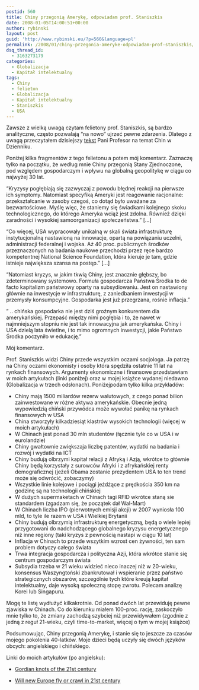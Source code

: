 ```yaml
---
postid: 560
title: Chiny przegonią Amerykę, odpowiadam prof. Staniszkis
date: 2008-01-05T14:00:51+00:00
author: rybinski
layout: post
guid: 'http://www.rybinski.eu/?p=560&language=pl'
permalink: /2008/01/chiny-przegonia-ameryke-odpowiadam-prof-staniszkis/
dsq_thread_id:
  - 3163273179
categories:
  - Globalizacja
  - Kapitał intelektualny
tags:
  - Chiny
  - felieton
  - Globalizacja
  - Kapitał intelektualny
  - Staniszkis
  - USA
---
```

Zawsze z wielką uwagą czytam felietony prof. Staniszkis, są bardzo analityczne, często pozwalają “na nowo” ujrzeć pewne zdarzenia. Dlatego z uwagą przeczytałem dzisiejszy [tekst](http://www.dziennik.pl/opinie/article104577/Chiny_nie_wyprzedza_Ameryki.html) Pani Profesor na temat Chin w Dzienniku.
  
Poniżej kilka fragmentów z tego felietonu a potem mój komentarz. Zaznaczę tylko na początku, że według mnie Chiny przegonią Stany Zjednoczone, pod względem gospodarczym i wpływu na globalną geopolitykę w ciągu co najwyżej 30 lat.

<!--more-->

“Kryzysy pogłębiają się zazwyczaj z powodu błędnej reakcji na pierwsze ich symptomy. Natomiast specyfiką Ameryki jest reagowanie racjonalne: przekształcanie w zasoby czegoś, co dotąd było uważane za bezwartościowe. Myślę więc, że staniemy się świadkami kolejnego skoku technologicznego, do którego Ameryka wciąż jest zdolna. Również dzięki zaradności i wysokiej samoorganizacji społeczeństwa.” [...]

“Co więcej, USA wypracowały unikalną w skali świata infrastrukturę instytucjonalną nastawioną na innowacje, opartą na powiązaniu uczelni, administracji federalnej i wojska. Aż 40 proc. publicznych środków przeznaczonych na badania naukowe przechodzi przez ręce bardzo kompetentnej National Science Foundation, która kieruje je tam, gdzie istnieje największa szansa na postęp.” [...]

“Natomiast kryzys, w jakim tkwią Chiny, jest znacznie głębszy, bo zdeterminowany systemowo. Formuła gospodarcza Państwa Środka to de facto kapitalizm państwowy oparty na subsydiowaniu. Jest on nastawiony głównie na inwestycje w infrastrukturę, z zaniedbaniem inwestycji w przemysły konsumpcyjne. Gospodarka jest już przegrzana, rośnie inflacja.”

” .. chińska gospodarka nie jest dziś groźnym konkurentem dla amerykańskiej. Przepaść między nimi pogłębia i to, że nawet w najmniejszym stopniu nie jest tak innowacyjna jak amerykańska. Chiny i USA dzielą lata świetlne, i to mimo ogromnych inwestycji, jakie Państwo Środka poczyniło w edukację.”

Mój komentarz.

Prof. Staniszkis widzi Chiny przede wszystkim oczami socjologa. Ja patrzę na Chiny oczami ekonomisty i osoby która spędziła ostatnie 11 lat na rynkach finansowych. Argumenty ekonomiczne i finansowe przedstawiam w moich artykułach (linki poniżej) oraz w mojej książce wydanej niedawno (Globalizacja w trzech odsłonach). Poniżejpodam tylko kilka przykładów:

  * Chiny mają 1500 miliardów rezerw walutowych, z czego ponad bilion zainwestowane w różne aktywa amerykańskie. Obecnie jedną wypowiedzią chiński przywódca może wywołać panikę na rynkach finansowych w USA
  * China stworzyły kilkadziesiąt klastrów wysokich technologii (więcej w moich artykułach)
  * W Chinach jest ponad 30 mln studentów (łącznie tyle co w USA i w eurolandzie)
  * Chiny gwałtownie zwiększaja liczbę patentów, wydatki na badania i rozwój i wydatki na ICT
  * Chiny budują olbrzymi kapitał relacji z Afryką i Azją, wkrótce to głównie Chiny będą korzystały z surowców Afryki i z afrykańskiej renty demograficznej (jeżeli Obama zostanie prezydentem USA to ten trend może się odwrócić, zobaczymy)
  * Wszystkie linie kolejowe i pociągi jeżdżące z prędkościa 350 km na godzinę są na technologii chińskiej
  * W dużych supermaketach w Chinach tagi RFID wkrótce staną sie standardem (zgadzam się, że początek dał Wal-Mart)
  * W Chinach liczba IPO (pierwotnych emisji akcji) w 2007 wyniosła 100 mld, to tyle ile razem w USA i Wielkiej Brytanii
  * Chiny budują olbrzymią infrastrukturę energetyczną, będą o wiele lepiej przygotowani do nadchodzącego globalnego kryzysu energetycznego niż inne regiony (taki kryzys z pewnością nastapi w ciągu 10 lat) 
  * Inflacja w Chinach to przede wszytkim wzrost cen żywności, ten sam problem dotyczy całego świata
  * Trwa integracja gospodarcza i polityczna Azji, która wkrótce stanie się centrum gospodarczym świata
  * Subsydia trzeba w 21 wieku widzieć nieco inaczej niż w 20-wieku, konsensus Waszyngtoński zbankrutował i wspieranie przez państwo strategicznych obszarów, szczególnie tych które kreują kapitał intelektualny, daje wysoką społeczną stopę zwrotu. Polecam analizę Korei lub Singapuru. 

Mogę te listę wydłużyć kilkakrotnie. Od ponad dwóch lat przewiduję pewne zjawiska w Chinach. Co do kierunku miałem 100-proc. rację, zaskoczyło mnie tylko to, że zmiany zachodzą szybciej niż przewidywałem (zgodnie z jedną z reguł 21-wieku, czyli time-to-market, więcej o tym w mojej książce)

Podsumowując, Chiny przegonią Amerykę, i stanie się to jeszcze za czasów mojego pokolenia 40-latków. Moje dzieci będą uczyły się dwóch języków obcych: angielskiego i chińskiego.

Linki do moich artykułów (po angielsku):

- [Gordian knots of the 21st century](http://papers.ssrn.com/sol3/papers.cfm?abstract_id=1024826)

- [Will new Europe fly or crawl in 21st century](http://papers.ssrn.com/sol3/papers.cfm?abstract_id=1012522)
